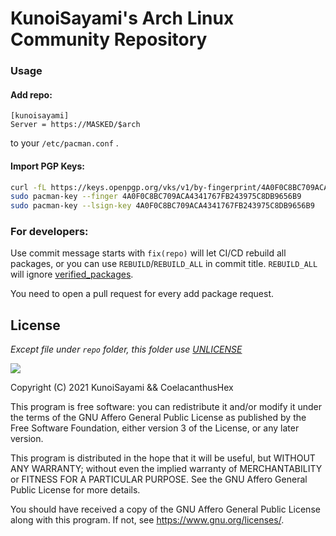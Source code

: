 KunoiSayami's Arch Linux Community Repository
====

### Usage

#### Add repo:

```
[kunoisayami]
Server = https://MASKED/$arch
```
to your `/etc/pacman.conf` .

#### Import PGP Keys:

```bash
curl -fL https://keys.openpgp.org/vks/v1/by-fingerprint/4A0F0C8BC709ACA4341767FB243975C8DB9656B9 | sudo pacman-key --add -
sudo pacman-key --finger 4A0F0C8BC709ACA4341767FB243975C8DB9656B9
sudo pacman-key --lsign-key 4A0F0C8BC709ACA4341767FB243975C8DB9656B9
```

### For developers:

Use commit message starts with `fix(repo)` will let CI/CD rebuild all packages, or you can use `REBUILD`/`REBUILD_ALL` in commit title.
`REBUILD_ALL` will ignore [verified_packages](repo/.verified_repos).

You need to open a pull request for every add package request.

## License

_Except file under `repo` folder, this folder use [UNLICENSE](repo/UNLICENSE)_

[![](https://www.gnu.org/graphics/agplv3-155x51.png)](https://www.gnu.org/licenses/agpl-3.0.txt)

Copyright (C) 2021 KunoiSayami && CoelacanthusHex

This program is free software: you can redistribute it and/or modify it under the terms of the GNU Affero General Public License as published by the Free Software Foundation, either version 3 of the License, or any later version.

This program is distributed in the hope that it will be useful, but WITHOUT ANY WARRANTY; without even the implied warranty of MERCHANTABILITY or FITNESS FOR A PARTICULAR PURPOSE. See the GNU Affero General Public License for more details.

You should have received a copy of the GNU Affero General Public License along with this program. If not, see <https://www.gnu.org/licenses/>.
